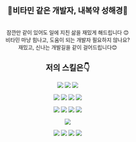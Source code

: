 <div align="center">

## 💊비타민 같은 개발자, 내복약 성해경💊

<br />
<div>
잠깐만 같이 있어도 일에 지친 삶을 재밌게 해드립니다 😊
<br />
비타민 마냥 힘나고, 도움이 되는 개발자 필요하지 않나요?
<br />
재밌고, 신나는 개발길을 같이 걸어드립니다😊
</div>

## 저의 스킬은👇

<!-- HTML, CSS, Javascript -->

<img src="https://img.shields.io/badge/HTML5-E34F26?style=flat-square&logo=HTML5&logoColor=#E34F26"/> <img src="https://img.shields.io/badge/CSS3-1572B6?style=flat-square&logo=CSS3&logoColor=#1572B6"/> <img src="https://img.shields.io/badge/javascript-F7DF1E?style=flat-square&logo=javascript&logoColor=#F7DF1E"/>

<!-- nodejs, typrscript, express, python -->

<img src="https://img.shields.io/badge/nodedotjs-339933?style=flat-square&logo=nodedotjs&logoColor=#339933"/> <img src="https://img.shields.io/badge/tsnode-3178C6?style=flat-square&logo=tsnode&logoColor=#3178C6"/> <img src="https://img.shields.io/badge/express-000000?style=flat-square&logo=express&logoColor=#000000"/> <img src="https://img.shields.io/badge/python-3776AB?style=flat-square&logo=python&logoColor=#3776AB"/>

<!-- react, reactnative, android, androidstudio, expo -->

<img src="https://img.shields.io/badge/react-61DAFB?style=flat-square&logo=react&logoColor=#61DAFB"/> <img src="https://img.shields.io/badge/android-3DDC84?style=flat-square&logo=android&logoColor=#3DDC84"/> <img src="https://img.shields.io/badge/androidstudio-3DDC84?style=flat-square&logo=androidstudio&logoColor=#3DDC84"/> <img src="https://img.shields.io/badge/expo-000020?style=flat-square&logo=expo&logoColor=#000020"/>

<!-- mysql  -->

<img src="https://img.shields.io/badge/mysql-000000?style=flat-square&logo=mysql&logoColor=#000000"/>

<!-- git, github,  -->

<img src="https://img.shields.io/badge/git-F05032?style=flat-square&logo=git&logoColor=#F05032"/> <img src="https://img.shields.io/badge/github-181717?style=flat-square&logo=github&logoColor=#181717"/> <img src="https://img.shields.io/badge/notion-000000?style=flat-square&logo=expo&logoColor=#000000"/> <img src="https://img.shields.io/badge/slack-4A154B?style=flat-square&logo=slack&logoColor=#4A154B"/>

<!-- <a href="버튼을 눌렀을 때 이동할 링크" target="_blank"><img src="https://img.shields.io/badge/뱃지레이블-배경색?style=뱃지모양&logo=로고&logoColor=로고색상"/></a> -->

</div>
